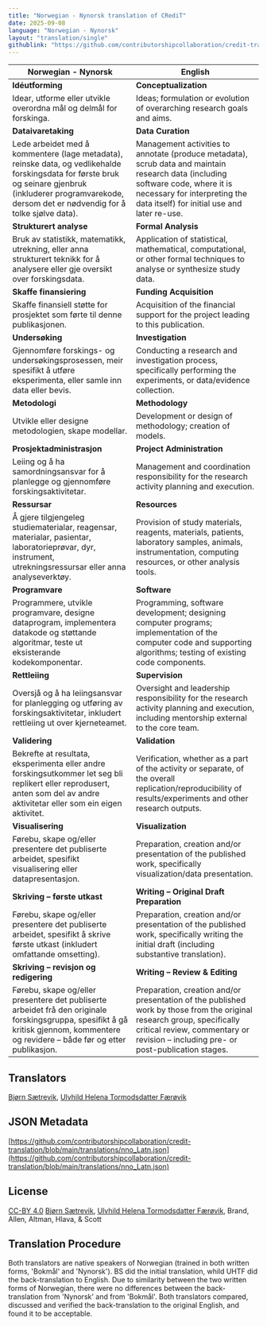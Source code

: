 ```yaml
---
title: "Norwegian - Nynorsk translation of CRediT"
date: 2025-09-08
language: "Norwegian - Nynorsk"
layout: "translation/single"
githublink: "https://github.com/contributorshipcollaboration/credit-translation/blob/main/translations/nno_Latn.json"
---
```


| Norwegian - Nynorsk | English |
| --- | --- |
| **Idéutforming** | **Conceptualization** |
| Idear, utforme eller utvikle overordna mål og delmål for forskinga. | Ideas; formulation or evolution of overarching research goals and aims. |
| **Dataivaretaking** | **Data Curation** |
| Lede arbeidet med å kommentere (lage metadata), reinske data, og vedlikehalde forskingsdata for første bruk og seinare gjenbruk (inkluderer programvarekode, dersom det er nødvendig for å tolke sjølve data). | Management activities to annotate (produce metadata), scrub data and maintain research data (including software code, where it is necessary for interpreting the data itself) for initial use and later re-use. |
| **Strukturert analyse** | **Formal Analysis** |
| Bruk av statistikk, matematikk, utrekning, eller anna strukturert teknikk for å analysere eller gje oversikt over forskingsdata. | Application of statistical, mathematical, computational, or other formal techniques to analyse or synthesize study data. |
| **Skaffe finansiering** | **Funding Acquisition** |
| Skaffe finansiell støtte for prosjektet som førte til denne publikasjonen. | Acquisition of the financial support for the project leading to this publication. |
| **Undersøking** | **Investigation** |
| Gjennomføre forskings- og undersøkingsprosessen, meir spesifikt å utføre eksperimenta, eller samle inn data eller bevis. | Conducting a research and investigation process, specifically performing the experiments, or data/evidence collection. |
| **Metodologi** | **Methodology** |
| Utvikle eller designe metodologien, skape modellar. | Development or design of methodology; creation of models. |
| **Prosjektadministrasjon** | **Project Administration** |
| Leiing og å ha samordningsansvar for å planlegge og gjennomføre forskingsaktivitetar. | Management and coordination responsibility for the research activity planning and execution. |
| **Ressursar** | **Resources** |
| Å gjere tilgjengeleg studiematerialar, reagensar, materialar, pasientar, laboratorieprøvar, dyr, instrument, utrekningsressursar eller anna analyseverktøy. | Provision of study materials, reagents, materials, patients, laboratory samples, animals, instrumentation, computing resources, or other analysis tools. |
| **Programvare** | **Software** |
| Programmere, utvikle programvare, designe dataprogram, implementera datakode og støttande algoritmar, teste ut eksisterande kodekomponentar. | Programming, software development; designing computer programs; implementation of the computer code and supporting algorithms; testing of existing code components. |
| **Rettleiing** | **Supervision** |
| Oversjå og å ha leiingsansvar for planlegging og utføring av forskingsaktivitetar, inkludert rettleiing ut over kjerneteamet. | Oversight and leadership responsibility for the research activity planning and execution, including mentorship external to the core team. |
| **Validering** | **Validation** |
| Bekrefte at resultata, eksperimenta eller andre forskingsutkommer let seg bli replikert eller reprodusert, anten som del av andre aktivitetar eller som ein eigen aktivitet. | Verification, whether as a part of the activity or separate, of the overall replication/reproducibility of results/experiments and other research outputs. |
| **Visualisering** | **Visualization** |
| Førebu, skape og/eller presentere det publiserte arbeidet, spesifikt visualisering eller datapresentasjon. | Preparation, creation and/or presentation of the published work, specifically visualization/data presentation. |
| **Skriving – første utkast** | **Writing – Original Draft Preparation** |
| Førebu, skape og/eller presentere det publiserte arbeidet, spesifikt å skrive første utkast (inkludert omfattande omsetting). | Preparation, creation and/or presentation of the published work, specifically writing the initial draft (including substantive translation). |
| **Skriving – revisjon og redigering** | **Writing – Review & Editing** |
| Førebu, skape og/eller presentere det publiserte arbeidet frå den originale forskingsgruppa, spesifikt å gå kritisk gjennom, kommentere og revidere – både før og etter publikasjon. | Preparation, creation and/or presentation of the published work by those from the original research group, specifically critical review, commentary or revision – including pre- or post-publication stages. |

## Translators

[Bjørn  Sætrevik](https://orcid.org/0000-0002-9367-6987), [Ulvhild Helena Tormodsdatter  Færøvik](https://orcid.org/0009-0000-6460-6245)

## JSON Metadata

[https://github.com/contributorshipcollaboration/credit-translation/blob/main/translations/nno_Latn.json](https://github.com/contributorshipcollaboration/credit-translation/blob/main/translations/nno_Latn.json)

## License

[CC-BY 4.0](https://creativecommons.org/licenses/by/4.0/) [Bjørn  Sætrevik](https://orcid.org/0000-0002-9367-6987), [Ulvhild Helena Tormodsdatter  Færøvik](https://orcid.org/0009-0000-6460-6245), Brand, Allen, Altman, Hlava, & Scott

## Translation Procedure

Both translators are native speakers of Norwegian (trained in both written forms, 'Bokmål' and 'Nynorsk'). BS did the initial translation, whild UHTF did the back-translation to English. Due to similarity between the two written forms of Norwegian, there were no differences between the back-translation from 'Nynorsk' and from 'Bokmål'. Both translators compared, discussed and verified the back-translation to the original English, and found it to be acceptable.